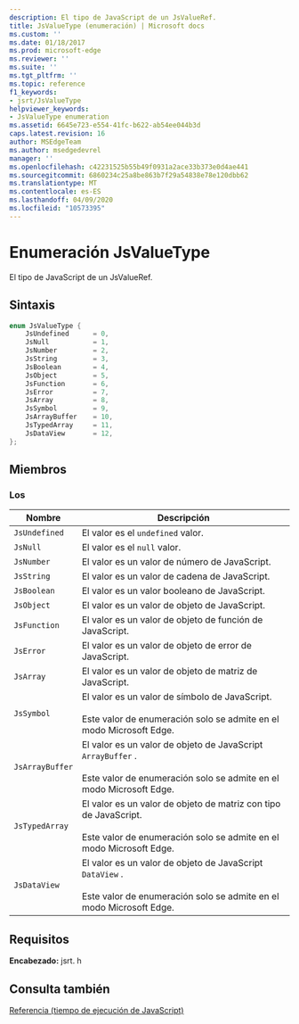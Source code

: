```yaml
---
description: El tipo de JavaScript de un JsValueRef.
title: JsValueType (enumeración) | Microsoft docs
ms.custom: ''
ms.date: 01/18/2017
ms.prod: microsoft-edge
ms.reviewer: ''
ms.suite: ''
ms.tgt_pltfrm: ''
ms.topic: reference
f1_keywords:
- jsrt/JsValueType
helpviewer_keywords:
- JsValueType enumeration
ms.assetid: 6645e723-e554-41fc-b622-ab54ee044b3d
caps.latest.revision: 16
author: MSEdgeTeam
ms.author: msedgedevrel
manager: ''
ms.openlocfilehash: c42231525b55b49f0931a2ace33b373e0d4ae441
ms.sourcegitcommit: 6860234c25a8be863b7f29a54838e78e120dbb62
ms.translationtype: MT
ms.contentlocale: es-ES
ms.lasthandoff: 04/09/2020
ms.locfileid: "10573395"
---
```

# Enumeración JsValueType
El tipo de JavaScript de un JsValueRef.  
  
## Sintaxis  
  
```cpp  
enum JsValueType {  
    JsUndefined      = 0,  
    JsNull           = 1,  
    JsNumber         = 2,  
    JsString         = 3,  
    JsBoolean        = 4,  
    JsObject         = 5,  
    JsFunction       = 6,  
    JsError          = 7,  
    JsArray          = 8,  
    JsSymbol         = 9,  
    JsArrayBuffer    = 10,  
    JsTypedArray     = 11,  
    JsDataView       = 12,  
};  
```  
  
## Miembros  
  
### Los  
  
|Nombre|Descripción|  
|----------|-----------------|  
|`JsUndefined`|El valor es el `undefined` valor.|  
|`JsNull`|El valor es el `null` valor.|  
|`JsNumber`|El valor es un valor de número de JavaScript.|  
|`JsString`|El valor es un valor de cadena de JavaScript.|  
|`JsBoolean`|El valor es un valor booleano de JavaScript.|  
|`JsObject`|El valor es un valor de objeto de JavaScript.|  
|`JsFunction`|El valor es un valor de objeto de función de JavaScript.|  
|`JsError`|El valor es un valor de objeto de error de JavaScript.|  
|`JsArray`|El valor es un valor de objeto de matriz de JavaScript.|  
|`JsSymbol`|El valor es un valor de símbolo de JavaScript.<br /><br /> Este valor de enumeración solo se admite en el modo Microsoft Edge.|  
|`JsArrayBuffer`|El valor es un valor de objeto de JavaScript `ArrayBuffer` .<br /><br /> Este valor de enumeración solo se admite en el modo Microsoft Edge.|  
|`JsTypedArray`|El valor es un valor de objeto de matriz con tipo de JavaScript.<br /><br /> Este valor de enumeración solo se admite en el modo Microsoft Edge.|  
|`JsDataView`|El valor es un valor de objeto de JavaScript `DataView` .<br /><br /> Este valor de enumeración solo se admite en el modo Microsoft Edge.|  
  
## Requisitos  
 **Encabezado:** jsrt. h  
  
## Consulta también  
 [Referencia (tiempo de ejecución de JavaScript)](../chakra-hosting/reference-javascript-runtime.md)
